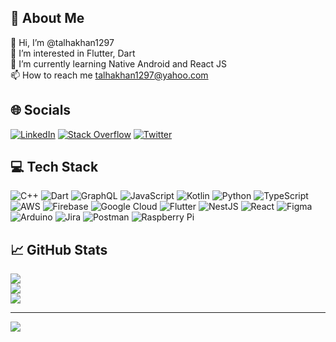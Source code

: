 ## 📝 About Me
👋 Hi, I’m @talhakhan1297<br>👀 I’m interested in Flutter, Dart<br>🌱 I’m currently learning Native Android and React JS<br>📫 How to reach me talhakhan1297@yahoo.com


## 🌐 Socials
[![LinkedIn](https://img.shields.io/badge/LinkedIn-%230077B5.svg?logo=linkedin&logoColor=white)](https://linkedin.com/in/https://www.linkedin.com/in/talhajavedkhan/) [![Stack Overflow](https://img.shields.io/badge/-Stackoverflow-FE7A16?logo=stack-overflow&logoColor=white)](https://stackoverflow.com/users/talha-javed-khan) [![Twitter](https://img.shields.io/badge/Twitter-%231DA1F2.svg?logo=Twitter&logoColor=white)](https://twitter.com/@talhakhan1297) 


## 💻 Tech Stack
![C++](https://img.shields.io/badge/c++-%2300599C.svg?style=for-the-badge&logo=c%2B%2B&logoColor=white) ![Dart](https://img.shields.io/badge/dart-%230175C2.svg?style=for-the-badge&logo=dart&logoColor=white) ![GraphQL](https://img.shields.io/badge/-GraphQL-E10098?style=for-the-badge&logo=graphql&logoColor=white) ![JavaScript](https://img.shields.io/badge/javascript-%23323330.svg?style=for-the-badge&logo=javascript&logoColor=%23F7DF1E) ![Kotlin](https://img.shields.io/badge/kotlin-%230095D5.svg?style=for-the-badge&logo=kotlin&logoColor=white) ![Python](https://img.shields.io/badge/python-3670A0?style=for-the-badge&logo=python&logoColor=ffdd54) ![TypeScript](https://img.shields.io/badge/typescript-%23007ACC.svg?style=for-the-badge&logo=typescript&logoColor=white) ![AWS](https://img.shields.io/badge/AWS-%23FF9900.svg?style=for-the-badge&logo=amazon-aws&logoColor=white) ![Firebase](https://img.shields.io/badge/firebase-%23039BE5.svg?style=for-the-badge&logo=firebase) ![Google Cloud](https://img.shields.io/badge/Google%20Cloud-%234285F4.svg?style=for-the-badge&logo=google-cloud&logoColor=white) ![Flutter](https://img.shields.io/badge/Flutter-%2302569B.svg?style=for-the-badge&logo=Flutter&logoColor=white) ![NestJS](https://img.shields.io/badge/nestjs-%23E0234E.svg?style=for-the-badge&logo=nestjs&logoColor=white) ![React](https://img.shields.io/badge/react-%2320232a.svg?style=for-the-badge&logo=react&logoColor=%2361DAFB) 	![Figma](https://img.shields.io/badge/figma-%23F24E1E.svg?style=for-the-badge&logo=figma&logoColor=white) ![Arduino](https://img.shields.io/badge/-Arduino-00979D?style=for-the-badge&logo=Arduino&logoColor=white) ![Jira](https://img.shields.io/badge/jira-%230A0FFF.svg?style=for-the-badge&logo=jira&logoColor=white) ![Postman](https://img.shields.io/badge/Postman-FF6C37?style=for-the-badge&logo=postman&logoColor=white) ![Raspberry Pi](https://img.shields.io/badge/-RaspberryPi-C51A4A?style=for-the-badge&logo=Raspberry-Pi)


## 📈 GitHub Stats
![](https://github-readme-stats.vercel.app/api?username=talhakhan1297&theme=react&hide_border=true&include_all_commits=true&count_private=true)<br/>
![](https://github-readme-streak-stats.herokuapp.com/?user=talhakhan1297&theme=react&hide_border=true)<br/>
![](https://github-readme-stats.vercel.app/api/top-langs/?username=talhakhan1297&theme=react&hide_border=true&include_all_commits=true&count_private=true&layout=compact)

---
[![](https://visitcount.itsvg.in/api?id=talhakhan1297&icon=5&color=8)](https://visitcount.itsvg.in)

<!-- Proudly created with GPRM ( https://gprm.itsvg.in ) -->

<!---
talhakhan1297/talhakhan1297 is a ✨ special ✨ repository because its `README.md` (this file) appears on your GitHub profile.
You can click the Preview link to take a look at your changes.
--->

